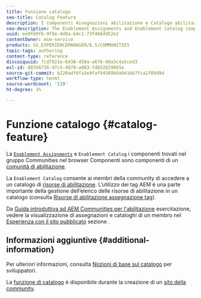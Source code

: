 ```yaml
---
title: Funzione catalogo
seo-title: Catalog Feature
description: I componenti Assegnazioni abilitazione e Catalogo abilitazione sono componenti di una community di abilitazione
seo-description: The Enablement Assignments and Enablement Catalog components are components of an enablement community
uuid: ee9fd9f6-9f8e-4d8a-b4c1-73f466dd52e2
contentOwner: msm-service
products: SG_EXPERIENCEMANAGER/6.5/COMMUNITIES
topic-tags: authoring
content-type: reference
discoiquuid: 7cd7921e-6438-450a-a676-9da3c4a5ced3
exl-id: 88356736-47c5-4878-a083-fdb526299d1e
source-git-commit: b220adf6fa3e9faf94389b9a9416b7fca2f89d9d
workflow-type: tm+mt
source-wordcount: '119'
ht-degree: 1%

---
```


# Funzione catalogo {#catalog-feature}

La [`Enablement Assignments`](assignments.md) e `Enablement Catalog` i componenti trovati nel gruppo Communities nel browser Componenti sono componenti di un [comunità di abilitazione](overview.md#enablement-community).

La `Enablement Catalog` consente ai membri della community di accedere a un catalogo di [risorse di abilitazione](resources.md). L’utilizzo dei tag AEM è una parte importante della gestione dell’elenco delle risorse di abilitazione in un catalogo (consulta [Risorse di abilitazione assegnazione tag](tag-resources.md)).

Da [Guida introduttiva ad AEM Communities per l&#39;abilitazione](getting-started-enablement.md) esercitazione, vedere la visualizzazione di assegnazioni e cataloghi di un membro nel [Esperienza con il sito pubblicato](enablement-published-site.md) sezione .

## Informazioni aggiuntive {#additional-information}

Per ulteriori informazioni, consulta [Nozioni di base sul catalogo](catalog-developer-essentials.md) per sviluppatori.

La [funzione di catalogo](functions.md#catalog-function) è disponibile durante la creazione di un [sito della community](sites-console.md).

